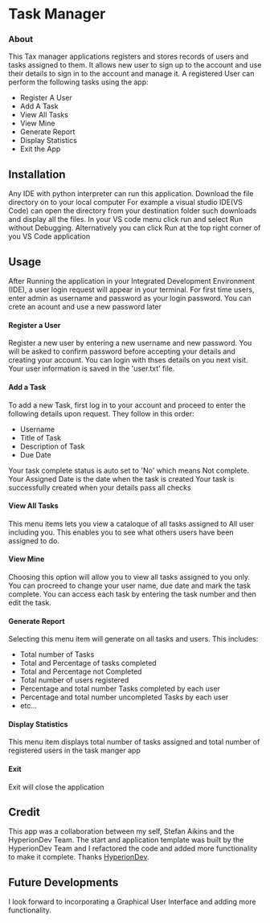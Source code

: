 # Task Manager
### About
This Tax manager applications registers and stores records of users and tasks assigned to them. 
It allows new user to sign up to the account and use their details to sign in to the account and manage it.
A registered User can perform the following tasks using the app:
- Register A User
- Add A Task
- View All Tasks
- View Mine
- Generate Report
- Display Statistics
- Exit the App

## Installation
Any IDE with python interpreter can run this application. Download the file directory on to your local computer
For example a visual studio IDE(VS Code) can open the directory from your destination folder such downloads and display all the files.
In your VS code menu click run and select Run without Debugging. Alternatively you can click Run at the top right corner 
of you VS Code application

## Usage
After Running the application in your Integrated Development Environment (IDE), a user login request will appear in your terminal.
For first time users, enter admin as username and password as your login password. You can crete an acount and use a new password later
#### Register a User
Register a new user by entering a new username and new password. You will be asked to confirm password before accepting your details
and creating your account. You can login with thses details on you next visit. Your user information is saved in the 'user.txt' file.
#### Add a Task
To add a new Task, first log in to your account and proceed to enter the following details upon request. They follow in this order:
- Username
- Title of Task
- Description of Task
- Due Date

Your task complete status is auto set to 'No' which means Not complete. Your Assigned Date is the date when the task is created
Your task is successfully created when your details pass all checks
#### View All Tasks
This menu items lets you view a cataloque of all tasks assigned to All user including you. This enables you to see what others users have been assigned to do.
#### View Mine
Choosing this option will allow you to view all tasks assigned to you only. You can procreed to change your user name, due date and mark the task complete. You can access each task by entering the task number and then edit the task.
#### Generate Report
Selecting this menu item will generate on all tasks and users. This includes:
- Total number of Tasks
- Total and Percentage of tasks completed
- Total and Percentage not Completed
- Total number of users registered
- Percentage and total number Tasks completed by each user
- Percentage and total number uncompleted Tasks by each user
- etc...

#### Display Statistics
This menu item displays total number of tasks assigned and total number of registered users in the task manger app
#### Exit
Exit will close the application

## Credit
This app was a collaboration between my self, Stefan Aikins and the HyperionDev Team. The start and application template was built by 
the HyperionDev Team and I refactored the code and added more functionality to make it complete.
Thanks [HyperionDev](https://www.hyperiondev.com/).

## Future Developments
I look forward to incorporating a Graphical User Interface and adding more functionality.
